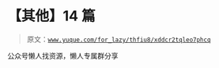 # 【其他】14 篇

> 原文：[`www.yuque.com/for_lazy/thfiu8/xddcr2tqleo7phcq`](https://www.yuque.com/for_lazy/thfiu8/xddcr2tqleo7phcq)

公众号懒人找资源，懒人专属群分享